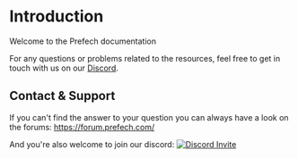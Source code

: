 # Introduction

Welcome to the Prefech documentation

For any questions or problems related to the resources, feel free to get in touch with us on our [Discord](https://discord.gg/prefech).

## Contact & Support

If you can't find the answer to your question you can always have a look on the forums: https://forum.prefech.com/

And you're also welcome to join our discord:
<a href="https://discord.gg/prefech" title=""><img alt="Discord Invite" src="https://discordapp.com/api/guilds/721339695199682611/widget.png?style=banner2"></a>

<!-- GitHub Buttons -->
<script async defer src="https://buttons.github.io/buttons.js"></script>
